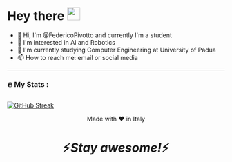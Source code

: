 <h1>
  Hey there
  <img src="https://media.giphy.com/media/hvRJCLFzcasrR4ia7z/giphy.gif" width="30px"/>
</h1>

- 👋 Hi, I'm @FedericoPivotto and currently I'm a student
- 👀 I'm interested in AI and Robotics
- 🌱 I'm currently studying Computer Engineering at University of Padua
- 📫 How to reach me: email or social media

---

### :fire: My Stats :

<img src="https://komarev.com/ghpvc/?username=FedericoPivotto&style=flat-square&color=blue" alt=""/>

[![GitHub Streak](http://github-readme-streak-stats.herokuapp.com?user=FedericoPivotto&theme=dark&background=000000)](https://git.io/streak-stats)

<p align="center">Made with ❤️ in Italy</p>

<h1 align='center'>⚡️<i>Stay awesome!</i>⚡️</h1>
